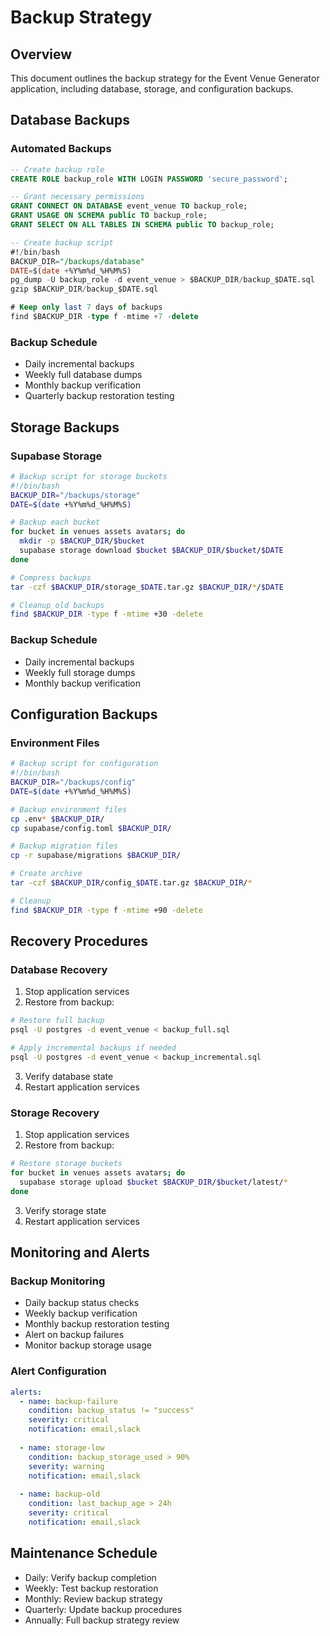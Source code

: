 # Backup Strategy

## Overview
This document outlines the backup strategy for the Event Venue Generator application, including database, storage, and configuration backups.

## Database Backups

### Automated Backups
```sql
-- Create backup role
CREATE ROLE backup_role WITH LOGIN PASSWORD 'secure_password';

-- Grant necessary permissions
GRANT CONNECT ON DATABASE event_venue TO backup_role;
GRANT USAGE ON SCHEMA public TO backup_role;
GRANT SELECT ON ALL TABLES IN SCHEMA public TO backup_role;

-- Create backup script
#!/bin/bash
BACKUP_DIR="/backups/database"
DATE=$(date +%Y%m%d_%H%M%S)
pg_dump -U backup_role -d event_venue > $BACKUP_DIR/backup_$DATE.sql
gzip $BACKUP_DIR/backup_$DATE.sql

# Keep only last 7 days of backups
find $BACKUP_DIR -type f -mtime +7 -delete
```

### Backup Schedule
- Daily incremental backups
- Weekly full database dumps
- Monthly backup verification
- Quarterly backup restoration testing

## Storage Backups

### Supabase Storage
```bash
# Backup script for storage buckets
#!/bin/bash
BACKUP_DIR="/backups/storage"
DATE=$(date +%Y%m%d_%H%M%S)

# Backup each bucket
for bucket in venues assets avatars; do
  mkdir -p $BACKUP_DIR/$bucket
  supabase storage download $bucket $BACKUP_DIR/$bucket/$DATE
done

# Compress backups
tar -czf $BACKUP_DIR/storage_$DATE.tar.gz $BACKUP_DIR/*/$DATE

# Cleanup old backups
find $BACKUP_DIR -type f -mtime +30 -delete
```

### Backup Schedule
- Daily incremental backups
- Weekly full storage dumps
- Monthly backup verification

## Configuration Backups

### Environment Files
```bash
# Backup script for configuration
#!/bin/bash
BACKUP_DIR="/backups/config"
DATE=$(date +%Y%m%d_%H%M%S)

# Backup environment files
cp .env* $BACKUP_DIR/
cp supabase/config.toml $BACKUP_DIR/

# Backup migration files
cp -r supabase/migrations $BACKUP_DIR/

# Create archive
tar -czf $BACKUP_DIR/config_$DATE.tar.gz $BACKUP_DIR/*

# Cleanup
find $BACKUP_DIR -type f -mtime +90 -delete
```

## Recovery Procedures

### Database Recovery
1. Stop application services
2. Restore from backup:
```bash
# Restore full backup
psql -U postgres -d event_venue < backup_full.sql

# Apply incremental backups if needed
psql -U postgres -d event_venue < backup_incremental.sql
```
3. Verify database state
4. Restart application services

### Storage Recovery
1. Stop application services
2. Restore from backup:
```bash
# Restore storage buckets
for bucket in venues assets avatars; do
  supabase storage upload $bucket $BACKUP_DIR/$bucket/latest/*
done
```
3. Verify storage state
4. Restart application services

## Monitoring and Alerts

### Backup Monitoring
- Daily backup status checks
- Weekly backup verification
- Monthly backup restoration testing
- Alert on backup failures
- Monitor backup storage usage

### Alert Configuration
```yaml
alerts:
  - name: backup-failure
    condition: backup_status != "success"
    severity: critical
    notification: email,slack
    
  - name: storage-low
    condition: backup_storage_used > 90%
    severity: warning
    notification: email,slack
    
  - name: backup-old
    condition: last_backup_age > 24h
    severity: critical
    notification: email,slack
```

## Maintenance Schedule
- Daily: Verify backup completion
- Weekly: Test backup restoration
- Monthly: Review backup strategy
- Quarterly: Update backup procedures
- Annually: Full backup strategy review 